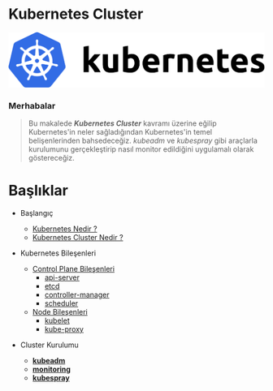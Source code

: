 # Kubernetes Cluster

![image](https://github.com/hae-shin/kubernetes-cluster/blob/main/kubernetes.png)

### Merhabalar

> Bu makalede ***Kubernetes Cluster*** kavramı üzerine eğilip Kubernetes'in neler sağladığından Kubernetes'in temel belişenlerinden bahsedeceğiz. *kubeadm* ve *kubespray* gibi araçlarla kurulumunu gerçekleştirip nasıl monitor edildiğini uygulamalı olarak göstereceğiz. 

# Başlıklar

<!-- docs/_sidebar.md -->

* Başlangıç
    * [Kubernetes Nedir ?](./dökümanlar/kubernetes-nedir.md)
    * [Kubernetes Cluster Nedir ?](./dökümanlar/kubernetes-cluster-nedir.md)

* Kubernetes Bileşenleri
    * [Control Plane Bileşenleri](./dökümanlar/control-plane.md)
        * [api-server](./dökümanlar/api-server.md)
        * [etcd](./dökümanlar/control-plane?id=etcd.md)
        * [controller-manager](./dökümanlar/controller-manager.md)
        * [scheduler](./dökümanlar/scheduler.md)
    * [Node Bileşenleri](./dökümanlar/worker-node.md)
        * [kubelet](./dökümanlar/kubelet.md)
        * [kube-proxy](./dökümanlar/kube-proxy.md)
* Cluster Kurulumu
    * [**kubeadm**](./dökümanlar/kubeadm.md)
    * [**monitoring**](./dökümanlar/monitoring.md)
    * [**kubespray**](./dökümanlar/kubespray.md)
